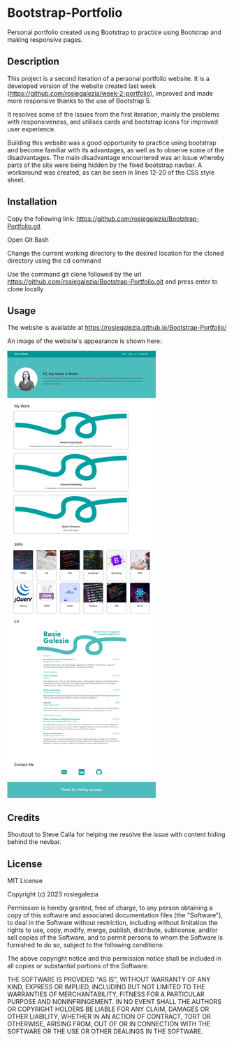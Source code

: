 # Bootstrap-Portfolio
Personal portfolio created using Bootstrap to practice using Bootstrap and making responsive pages.

## Description

This project is a second iteration of a personal portfolio website. It is a developed version of the website created last week (https://github.com/rosiegalezia/week-2-portfolio), improved and made more responsive thanks to the use of Bootstrap 5.

It resolves some of the issues from the first iteration, mainly the problems with responsiveness, and utilises cards and bootstrap icons for improved user experience.

Building this website was a good opportunity to practice using bootstrap and become familiar with its advantages, as well as to observe some of the disadvantages. The main disadvantage encountered was an issue whereby parts of the site were being hidden by the fixed bootstrap navbar. A workaround was created, as can be seen in lines 12-20 of the CSS style sheet.

## Installation

Copy the following link: https://github.com/rosiegalezia/Bootstrap-Portfolio.git

Open Git Bash

Change the current working directory to the desired location for the cloned directory using the cd command

Use the command git clone followed by the url https://github.com/rosiegalezia/Bootstrap-Portfolio.git and press enter to clone locally

## Usage

The website is available at https://rosiegalezia.github.io/Bootstrap-Portfolio/

An image of the website's appearance is shown here:

![Site Screenshot](./Images/screenshot.png)

## Credits

Shoutout to Steve Calla for helping me resolve the issue with content hiding behind the nevbar.

## License

MIT License

Copyright (c) 2023 rosiegalezia

Permission is hereby granted, free of charge, to any person obtaining a copy
of this software and associated documentation files (the "Software"), to deal
in the Software without restriction, including without limitation the rights
to use, copy, modify, merge, publish, distribute, sublicense, and/or sell
copies of the Software, and to permit persons to whom the Software is
furnished to do so, subject to the following conditions:

The above copyright notice and this permission notice shall be included in all copies or substantial portions of the Software.

THE SOFTWARE IS PROVIDED "AS IS", WITHOUT WARRANTY OF ANY KIND, EXPRESS OR
IMPLIED, INCLUDING BUT NOT LIMITED TO THE WARRANTIES OF MERCHANTABILITY,
FITNESS FOR A PARTICULAR PURPOSE AND NONINFRINGEMENT. IN NO EVENT SHALL THE
AUTHORS OR COPYRIGHT HOLDERS BE LIABLE FOR ANY CLAIM, DAMAGES OR OTHER
LIABILITY, WHETHER IN AN ACTION OF CONTRACT, TORT OR OTHERWISE, ARISING FROM,
OUT OF OR IN CONNECTION WITH THE SOFTWARE OR THE USE OR OTHER DEALINGS IN THE
SOFTWARE.